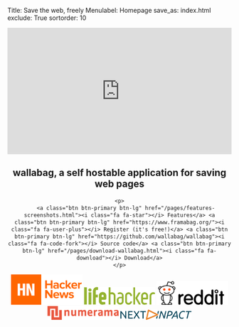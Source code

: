 Title: Save the web, freely
Menulabel: Homepage
save_as: index.html
exclude: True
sortorder: 10

<style>.embed-container { position: relative; padding-bottom: 56.25%; height: 0; overflow: hidden; max-width: 100%; height: auto; } .embed-container iframe, .embed-container object, .embed-container embed { position: absolute; top: 0; left: 0; width: 100%; height: 100%; }
</style>
<div style="max-width: 600px; margin: 0 auto;">
    <div class="embed-container">
        <iframe src="https://player.vimeo.com/video/167435064" width="640" height="360" frameborder="0" webkitallowfullscreen="" mozallowfullscreen="" allowfullscreen="" data-mce-src="https://player.vimeo.com/video/167435064"></iframe>
    </div>
</div>


<div style="text-align: center;">
	<h2><strong>wallabag, a self hostable application for saving web pages</strong></h2>

	<p>
		<a class="btn btn-primary btn-lg" href="/pages/features-screenshots.html"><i class="fa fa-star"></i> Features</a> <a class="btn btn-primary btn-lg" href="https://www.framabag.org/"><i class="fa fa-user-plus"></i> Register (it's free!)</a> <a class="btn btn-primary btn-lg" href="https://github.com/wallabag/wallabag"><i class="fa fa-code-fork"></i> Source code</a> <a class="btn btn-primary btn-lg" href="/pages/download-wallabag.html"><i class="fa fa-download"></i> Download</a>
	</p>
</div>

<div class="well seen" style="text-align: center;">
	<a href="https://news.ycombinator.com/item?id=10955186"><img style="max-width: 10rem;" src="/images/hackernews.png" /></a>
	<a href="http://lifehacker.com/wallabag-is-a-self-hosted-read-it-later-service-1575106528"><img style="max-width: 10rem;" src="/images/lifehacker.png" /></a>
	<a href="https://www.reddit.com/r/linux/comments/35zomp/dont_fancy_proprietary_closedsource_pocket_heres/"><img style="max-width: 10rem;" src="/images/reddit.png" /></a>
	<a href="http://www.numerama.com/tech/160115-le-pocket-libre-wallabag-fait-le-plein-de-fonctionnalites.html"><img style="max-width: 10rem;" src="/images/numerama.png" /></a>
	<a href="http://www.nextinpact.com/news/99330-sauvegarde-darticles-wallabag-2-0-deboule-avec-longue-liste-nouveautes.htm"><img style="max-width: 10rem;" src="/images/nextinpact.png" /></a>
</div>